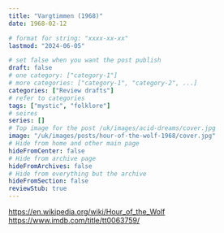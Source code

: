 ```yaml
---
title: "Vargtimmen (1968)"
date: 1968-02-12

# format for string: "xxxx-xx-xx"
lastmod: "2024-06-05"

# set false when you want the post publish
draft: false
# one category: ["category-1"]
# more categories: ["category-1", "category-2", ...]
categories: ["Review drafts"]
# refer to categories
tags: ["mystic", "folklore"]
# seires
series: []
# Top image for the post /uk/images/acid-dreams/cover.jpg
image: "/uk/images/posts/hour-of-the-wolf-1968/cover.jpg"
# Hide from home and other main page
hideFromCenter: false
# Hide from archive page
hideFromArchives: false
# Hide from everything but the archive
hideFromSection: false
reviewStub: true
---
```

https://en.wikipedia.org/wiki/Hour_of_the_Wolf
https://www.imdb.com/title/tt0063759/
<!--more-->